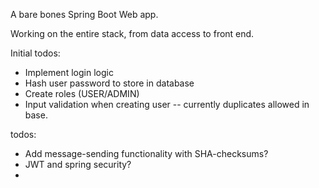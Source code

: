 A bare bones Spring Boot Web app.

Working on the entire stack, from data access to front end. 

Initial todos:
- Implement login logic
- Hash user password to store in database
- Create roles (USER/ADMIN)
- Input validation when creating user -- currently duplicates allowed in base.


todos:
- Add message-sending functionality with SHA-checksums?
- JWT and spring security?
- 
